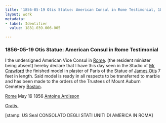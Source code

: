 ```yaml
---
title: '1856-05-19 Otis Statue: American Consul in Rome Testimonial, 1831.039.006-005'
layout: work
metadata:
- label: Identifier
  value: 1831.039.006-005

---
```

<div class="pages">
<div id="page-1130712">
<h3><a name="page-1130712">1856-05-19 Otis Statue: American Consul in Rome Testimonial</a></h3>
<div class="page-content">
<p>I the undersigned American Vice Consul in<span class='line-break'> </span><a href='/pages/subjects/52564' title='Rome, Italy'>Rome</a>. (the resident minister being absent)<span class='line-break'> </span>hereby declare that I have this day seen<span class='line-break'> </span>in the Studio of <a href='/pages/subjects/53236' title='Crawford, Thomas'>Mr Crawford</a> the finished<span class='line-break'> </span>model in plaster of Paris of the Statue<span class='line-break'> </span>of <ins><a href='/pages/subjects/54268' title='James Otis Statue'>James Otis</a></ins> 7 feet in length. Said<span class='line-break'> </span>model is ready in all respects to be transferred<span class='line-break'> </span>to marble and has been made to the<span class='line-break'> </span>orders of the Trustees of Mount Auburn<span class='line-break'> </span>Cemetery <a href='/pages/subjects/52559' title='Boston, MA'>Boston</a>.</p>
<p><a href='/pages/subjects/52564' title='Rome, Italy'>Rome</a> <date when='1856-05-19'>May 19 1856</date> <a href='/pages/subjects/54267' title='Ardisson, Antoine'>Antoine Ardisson</a></p>
<p><ins>Gratis.</ins></p>
<p>[stamp: US Seal CONSOLATO DEGLI STATI UNITI DI AMERICA IN ROMA]</p>
</div>
</div>
<br />
</div>
